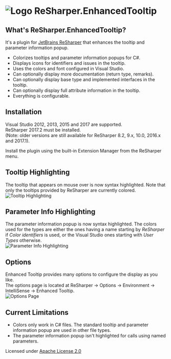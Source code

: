 ![Logo](https://raw.github.com/MrJul/ReSharper.EnhancedTooltip/master/images/Logo32.png "Logo") ReSharper.EnhancedTooltip
======

What's ReSharper.EnhancedTooltip?
--------------
It's a plugin for [JetBrains ReSharper](http://www.jetbrains.com/resharper/) that enhances the tooltip and parameter information popup.  

- Colorizes tooltips and parameter information popups for C#.
- Displays icons for identifiers and issues in the tooltip.
- Uses the colors and font configured in Visual Studio.
- Can optionally display more documentation (return type, remarks).
- Can optionally display base type and implemented interfaces in the tooltip.
- Can optionally display full attribute information in the tooltip.
- Everything is configurable.

Installation
------------
Visual Studio 2012, 2013, 2015 and 2017 are supported.  
ReSharper 2017.2 must be installed.  
(Note: older versions are still available for ReSharper 8.2, 9.x, 10.0, 2016.x and 2017.1).

Install the plugin using the built-in Extension Manager from the ReSharper menu.  

Tooltip Highlighting
--------------------
The tooltip that appears on mouse over is now syntax highlighted. Note that only the tooltips provided by ReSharper are currently colored.  
![Tooltip Highlighting](https://raw.github.com/MrJul/ReSharper.EnhancedTooltip/master/images/Tooltip.png "Tooltip Highlighting")

Parameter Info Highlighting
---------------------------
The parameter information popup is now syntax highlighted.
The colors used for the types are either the ones having a name starting by _ReSharper_ if _Color identifiers_ is used, or the Visual Studio ones starting with _User Types_ otherwise.  
![Parameter Info Highlighting](https://raw.github.com/MrJul/ReSharper.EnhancedTooltip/master/images/ParameterInfo.png "Parameter Info Highlighting")

Options
-------
Enhanced Tooltip provides many options to configure the display as you like.  
The options page is located at ReSharper → Options → Environment → IntelliSense → Enhanced Tooltip.  
![Options Page](https://raw.github.com/MrJul/ReSharper.EnhancedTooltip/master/images/Options.png "Options Page")

Current Limitations
-----------
- Colors only work in C# files. The standard tooltip and parameter information popup are used in other file types.
- The parameter information popup isn't highlighted for calls using named parameters.

Licensed under [Apache License 2.0](http://www.apache.org/licenses/LICENSE-2.0)
